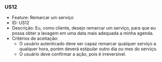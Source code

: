 ### US12

- Feature: Remarcar um serviço
- ID: US12
- Descrição: Eu, como cliente, desejo remarcar um serviço, para que eu possa obter a lavagem em uma data mais adequada a minha agenda. 
- Critérios de aceitação:
    *  O usuário autenticado deve ser capaz remarcar qualquer serviço a qualquer hora, porém deverá estipular outro dia ou mes do serviço.
    *  O usuário deve confirmar a ação, pois é irreversível.